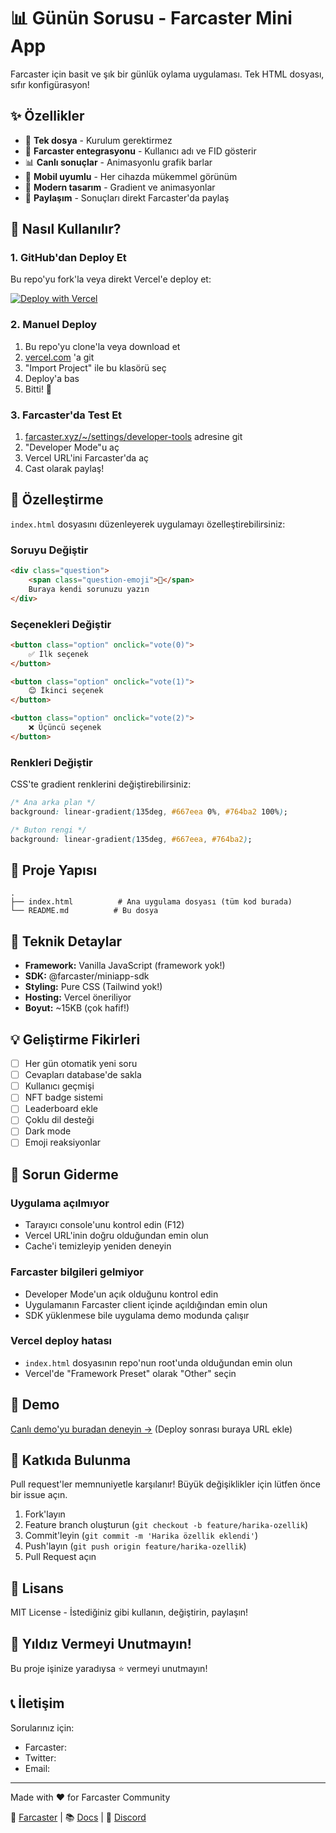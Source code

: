 # 📊 Günün Sorusu - Farcaster Mini App

Farcaster için basit ve şık bir günlük oylama uygulaması. Tek HTML dosyası, sıfır konfigürasyon!

## ✨ Özellikler

- 🎯 **Tek dosya** - Kurulum gerektirmez
- 👤 **Farcaster entegrasyonu** - Kullanıcı adı ve FID gösterir
- 📊 **Canlı sonuçlar** - Animasyonlu grafik barlar
- 📱 **Mobil uyumlu** - Her cihazda mükemmel görünüm
- 🎨 **Modern tasarım** - Gradient ve animasyonlar
- 🔗 **Paylaşım** - Sonuçları direkt Farcaster'da paylaş

## 🚀 Nasıl Kullanılır?

### 1. GitHub'dan Deploy Et

Bu repo'yu fork'la veya direkt Vercel'e deploy et:

[![Deploy with Vercel](https://vercel.com/button)](https://vercel.com/new/clone?repository-url=https://github.com/KULLANICI_ADINIZ/farcaster-daily-question)

### 2. Manuel Deploy

1. Bu repo'yu clone'la veya download et
2. [vercel.com](https://vercel.com) 'a git
3. "Import Project" ile bu klasörü seç
4. Deploy'a bas
5. Bitti! 🎉

### 3. Farcaster'da Test Et

1. [farcaster.xyz/~/settings/developer-tools](https://farcaster.xyz/~/settings/developer-tools) adresine git
2. "Developer Mode"u aç
3. Vercel URL'ini Farcaster'da aç
4. Cast olarak paylaş!

## 🎨 Özelleştirme

`index.html` dosyasını düzenleyerek uygulamayı özelleştirebilirsiniz:

### Soruyu Değiştir

```html
<div class="question">
    <span class="question-emoji">🤔</span>
    Buraya kendi sorunuzu yazın
</div>
```

### Seçenekleri Değiştir

```html
<button class="option" onclick="vote(0)">
    ✅ İlk seçenek
</button>

<button class="option" onclick="vote(1)">
    😊 İkinci seçenek
</button>

<button class="option" onclick="vote(2)">
    ❌ Üçüncü seçenek
</button>
```

### Renkleri Değiştir

CSS'te gradient renklerini değiştirebilirsiniz:

```css
/* Ana arka plan */
background: linear-gradient(135deg, #667eea 0%, #764ba2 100%);

/* Buton rengi */
background: linear-gradient(135deg, #667eea, #764ba2);
```

## 📁 Proje Yapısı

```
.
├── index.html          # Ana uygulama dosyası (tüm kod burada)
└── README.md          # Bu dosya
```

## 🔧 Teknik Detaylar

- **Framework:** Vanilla JavaScript (framework yok!)
- **SDK:** @farcaster/miniapp-sdk
- **Styling:** Pure CSS (Tailwind yok!)
- **Hosting:** Vercel öneriliyor
- **Boyut:** ~15KB (çok hafif!)

## 💡 Geliştirme Fikirleri

- [ ] Her gün otomatik yeni soru
- [ ] Cevapları database'de sakla
- [ ] Kullanıcı geçmişi
- [ ] NFT badge sistemi
- [ ] Leaderboard ekle
- [ ] Çoklu dil desteği
- [ ] Dark mode
- [ ] Emoji reaksiyonlar

## 🐛 Sorun Giderme

### Uygulama açılmıyor
- Tarayıcı console'unu kontrol edin (F12)
- Vercel URL'inin doğru olduğundan emin olun
- Cache'i temizleyip yeniden deneyin

### Farcaster bilgileri gelmiyor
- Developer Mode'un açık olduğunu kontrol edin
- Uygulamanın Farcaster client içinde açıldığından emin olun
- SDK yüklenmese bile uygulama demo modunda çalışır

### Vercel deploy hatası
- `index.html` dosyasının repo'nun root'unda olduğundan emin olun
- Vercel'de "Framework Preset" olarak "Other" seçin

## 📱 Demo

[Canlı demo'yu buradan deneyin →](#) (Deploy sonrası buraya URL ekle)

## 🤝 Katkıda Bulunma

Pull request'ler memnuniyetle karşılanır! Büyük değişiklikler için lütfen önce bir issue açın.

1. Fork'layın
2. Feature branch oluşturun (`git checkout -b feature/harika-ozellik`)
3. Commit'leyin (`git commit -m 'Harika özellik eklendi'`)
4. Push'layın (`git push origin feature/harika-ozellik`)
5. Pull Request açın

## 📄 Lisans

MIT License - İstediğiniz gibi kullanın, değiştirin, paylaşın!

## 🌟 Yıldız Vermeyi Unutmayın!

Bu proje işinize yaradıysa ⭐ vermeyi unutmayın!

## 📞 İletişim

Sorularınız için:
- Farcaster:
- Twitter: 
- Email:

---

Made with ❤️ for Farcaster Community

🔗 [Farcaster](https://farcaster.xyz) | 📚 [Docs](https://docs.farcaster.xyz) | 💬 [Discord](https://discord.gg/farcaster)
